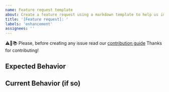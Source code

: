 ```yaml
---
name: Feature request template
about: Create a feature request using a markdown template to help us improve. Use this one if form does not work
title: '[Feature request]: '
labels: 'enhancement'
assignees: ''
---
```


<!------------------------------------------------------------------->
<!--- Provide a general summary of the feature in the Title above  -->
<!--- Please, label your feature request correctly if needed       -->
<!------------------------------------------------------------------->
⚠️🙏📚️ Please, before creating any issue read our [contribution guide](https://github.com/hablapps/doric/blob/main/CONTRIBUTING.md)
Thanks for contributing!

## Expected Behavior
<!--------------------------------->
<!--- Tell us what should happen -->
<!--------------------------------->

## Current Behavior (if so)
<!------------------------------------------------------------>
<!--- If this is related to a current doric behaviour,      -->
<!--- tell us what is happening.                            -->
<!------------------------------------------------------------>

